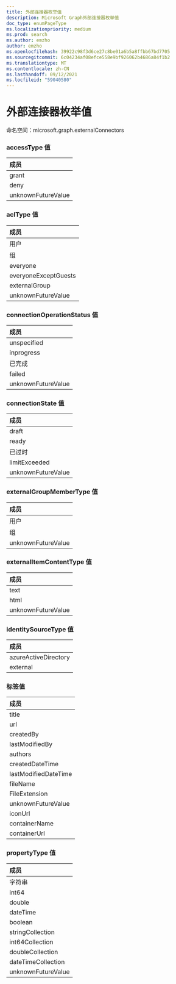 ```yaml
---
title: 外部连接器枚举值
description: Microsoft Graph外部连接器枚举值
doc_type: enumPageType
ms.localizationpriority: medium
ms.prod: search
ms.author: emzho
author: emzho
ms.openlocfilehash: 39922c98f3d6ce27c8be01a6b5a8ffbb67bd7705
ms.sourcegitcommit: 6c04234af08efce558e9bf926062b4686a84f1b2
ms.translationtype: MT
ms.contentlocale: zh-CN
ms.lasthandoff: 09/12/2021
ms.locfileid: "59040580"
---
```

# <a name="external-connectors-enum-values"></a>外部连接器枚举值

命名空间：microsoft.graph.externalConnectors

### <a name="accesstype-values"></a>accessType 值

| 成员
|:--------------
| grant
| deny
| unknownFutureValue

### <a name="acltype-values"></a>aclType 值

| 成员
|:--------------
| 用户
| 组
| everyone
| everyoneExceptGuests
| externalGroup
| unknownFutureValue


### <a name="connectionoperationstatus-values"></a>connectionOperationStatus 值

| 成员
|:--------------
| unspecified
| inprogress
| 已完成
| failed
| unknownFutureValue


### <a name="connectionstate-values"></a>connectionState 值

|成员
|:--------------
| draft
| ready
| 已过时
| limitExceeded
| unknownFutureValue


### <a name="externalgroupmembertype-values"></a>externalGroupMemberType 值

| 成员
|:--------------
| 用户
| 组
| unknownFutureValue


### <a name="externalitemcontenttype-values"></a>externalItemContentType 值

| 成员
|:--------------
| text
| html
| unknownFutureValue

### <a name="identitysourcetype-values"></a>identitySourceType 值

| 成员
|:--------------
| azureActiveDirectory
| external


### <a name="label-values"></a>标签值

| 成员
|:--------------
| title
| url
| createdBy
| lastModifiedBy
| authors
| createdDateTime
| lastModifiedDateTime
| fileName
| FileExtension
| unknownFutureValue
| iconUrl
| containerName
| containerUrl


### <a name="propertytype-values"></a>propertyType 值

| 成员
|:--------------
| 字符串
| int64
| double
| dateTime
| boolean
| stringCollection
| int64Collection
| doubleCollection
| dateTimeCollection
| unknownFutureValue

<!--
{
  "type": "#page.annotation",
  "namespace": "microsoft.graph.externalConnectors"
}
-->


